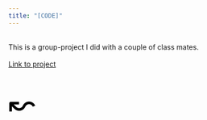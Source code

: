 ```yaml
---
title: "[CODE]"
---
```


<br>
This is a group-project I did with a couple of class mates.<br><br>
<a href="https://lidmyr93.github.io/Projekt-1/Webbsida/" target="_blank">Link to project</a>
<br><br>

<a href="/work" style="color: black; font-size: 4rem; text-decoration: none;">&#8604;</a>


